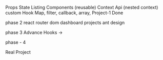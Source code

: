 Props
State
Listing
Components (reusable)
Context Api (nested context)
custom Hook
Map, filter, callback, array,
Project-1 Done 


phase 2
react router dom
dashboard projects
ant design

phase 3
Advance Hooks ->


phase - 4

Real Project